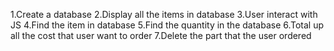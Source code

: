 1.Create a database
2.Display all the items in database
3.User interact with JS
4.Find the item in database
5.Find the quantity in the database
6.Total up all the cost that user want to order
7.Delete the part that the user ordered
